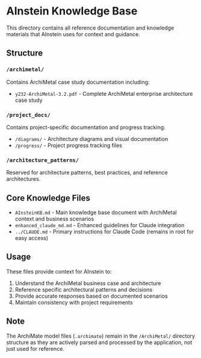 # AInstein Knowledge Base

This directory contains all reference documentation and knowledge materials that AInstein uses for context and guidance.

## Structure

### `/archimetal/`
Contains ArchiMetal case study documentation including:
- `y232-ArchiMetal-3.2.pdf` - Complete ArchiMetal enterprise architecture case study

### `/project_docs/`
Contains project-specific documentation and progress tracking:
- `/diagrams/` - Architecture diagrams and visual documentation
- `/progress/` - Project progress tracking files

### `/architecture_patterns/`
Reserved for architecture patterns, best practices, and reference architectures.

## Core Knowledge Files

- `AInsteinKB.md` - Main knowledge base document with ArchiMetal context and business scenarios
- `enhanced_claude_md.md` - Enhanced guidelines for Claude integration
- `../CLAUDE.md` - Primary instructions for Claude Code (remains in root for easy access)

## Usage

These files provide context for AInstein to:
1. Understand the ArchiMetal business case and architecture
2. Reference specific architectural patterns and decisions
3. Provide accurate responses based on documented scenarios
4. Maintain consistency with project requirements

## Note

The ArchiMate model files (`.archimate`) remain in the `/ArchiMetal/` directory structure as they are actively parsed and processed by the application, not just used for reference.